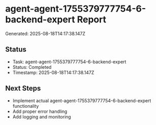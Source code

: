 # agent-agent-1755379777754-6-backend-expert Report

Generated: 2025-08-18T14:17:38.147Z

## Status
- Task: agent-agent-1755379777754-6-backend-expert
- Status: Completed
- Timestamp: 2025-08-18T14:17:38.147Z

## Next Steps
- Implement actual agent-agent-1755379777754-6-backend-expert functionality
- Add proper error handling
- Add logging and monitoring
